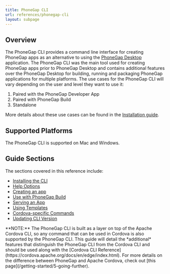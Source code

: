 ```yaml
---
title: PhoneGap CLI
url: references/phonegap-cli
layout: subpage
---
```


## Overview

The PhoneGap CLI provides a command line interface for creating PhoneGap apps as an alternative to using the [PhoneGap Desktop](/references/desktop-app) application. The PhoneGap CLI was the main tool used for creating PhoneGap apps prior to PhoneGap Desktop and contains additional features over the PhoneGap Desktop for building, running and packaging PhoneGap applications for multiple platforms. The use cases for the PhoneGap CLI will vary depending on the user and level they want to use it:

1. Paired with the PhoneGap Developer App
1. Paired with PhoneGap Build
1. Standalone

More details about these use cases can be found in the [Installation guide](/references/phonegap-cli/install).

## Supported Platforms

The PhoneGap CLI is supported on Mac and Windows.

## Guide Sections

The sections covered in this reference include:

* [Installing the CLI](/references/phonegap-cli/install)
* [Help Options](/references/phonegap-cli/help)
* [Creating an app](/references/phonegap-cli/create)
* [Use with PhoneGap Build](/references/phonegap-cli/remote-usage)
* [Serving an App](/references/phonegap-cli/serve)
* [Using Templates](/references/phonegap-cli/templates)
* [Cordova-specific Commands](/references/phonegap-cli/cordova)
* [Updating CLI Version](/references/phonegap-cli/update)

<div class="alert--info">**NOTE:** The PhoneGap CLI is built as a layer on top of the Apache Cordova CLI, so any command that can be used in Cordova
is also supported by the PhoneGap CLI. This guide will detail the *additional* features that distinguish the PhoneGap CLI from the Cordova CLI and should be used along with the [Cordova CLI Reference](https://cordova.apache.org/docs/en/edge/index.html). For more details on the difference between PhoneGap and Apache Cordova, check out [this page](/getting-started/5-going-further).</div>
